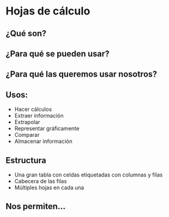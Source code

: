 # Hojas de cálculo

## ¿Qué son?

## ¿Para qué se pueden usar?

## ¿Para qué las queremos usar nosotros?

## Usos:
* Hacer cálculos
* Extraer información
* Extrapolar
* Representar gráficamente
* Comparar
* Almacenar información

## Estructura

* Una gran tabla con celdas etiquetadas con columnas y filas
* Cabecera de las filas
* Múltiples hojas en cada una

## Nos permiten...